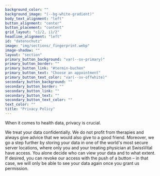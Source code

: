 ```yaml
---
background_color: ""
background_image: "(--bg-white-gradient)"
body_text_alignment: "left"
button_alignment: "center"
button_placement: "content"
grid_layout: "c1/2, i1/2"
headline_alignment: "left"
id: "datenschutz"
image: "img/sections/_fingerprint.webp"
image-shadow: ""
layout: "section"
primary_button_background: "var(--sv-primary)"
primary_button_border: ""
primary_button_link: "#termin-buchen"
primary_button_text: "Choose an appointment"
primary_button_text_color: "var(--sv-offwhite)"
secondary_button_background: ""
secondary_button_border: ""
secondary_button_link: ""
secondary_button_text: ""
secondary_button_text_color: ""
text_color: ""
title: "Privacy Policy"
---
```


When it comes to health data, privacy is crucial.

We treat your data confidentially. We do not profit from therapies and always give advice that we would also give to a good friend. Moreover, we go a step further by storing your data in one of the world's most secure server locations, where only you and your treating physician at SwissVital have access. You alone decide who can view your data and to what extent. If desired, you can revoke our access with the push of a button – in that case, we will only be able to see your data again once you grant us permission.
